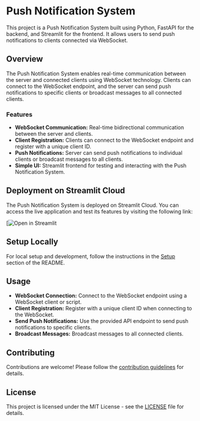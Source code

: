 # Push Notification System

This project is a Push Notification System built using Python, FastAPI for the backend, and Streamlit for the frontend. It allows users to send push notifications to clients connected via WebSocket.

## Overview

The Push Notification System enables real-time communication between the server and connected clients using WebSocket technology. Clients can connect to the WebSocket endpoint, and the server can send push notifications to specific clients or broadcast messages to all connected clients.

### Features

- **WebSocket Communication:** Real-time bidirectional communication between the server and clients.
- **Client Registration:** Clients can connect to the WebSocket endpoint and register with a unique client ID.
- **Push Notifications:** Server can send push notifications to individual clients or broadcast messages to all clients.
- **Simple UI:** Streamlit frontend for testing and interacting with the Push Notification System.

## Deployment on Streamlit Cloud

The Push Notification System is deployed on Streamlit Cloud. You can access the live application and test its features by visiting the following link:

[![Open in Streamlit]([https://share.streamlit.io/your-username/push-notification-system/main/app.py](https://janali-socool-pns-app-wxhmij.streamlit.app/))

## Setup Locally

For local setup and development, follow the instructions in the [Setup](#setup) section of the README.

## Usage

- **WebSocket Connection:** Connect to the WebSocket endpoint using a WebSocket client or script.
- **Client Registration:** Register with a unique client ID when connecting to the WebSocket.
- **Send Push Notifications:** Use the provided API endpoint to send push notifications to specific clients.
- **Broadcast Messages:** Broadcast messages to all connected clients.

## Contributing

Contributions are welcome! Please follow the [contribution guidelines](CONTRIBUTING.md) for details.

## License

This project is licensed under the MIT License - see the [LICENSE](LICENSE) file for details.

